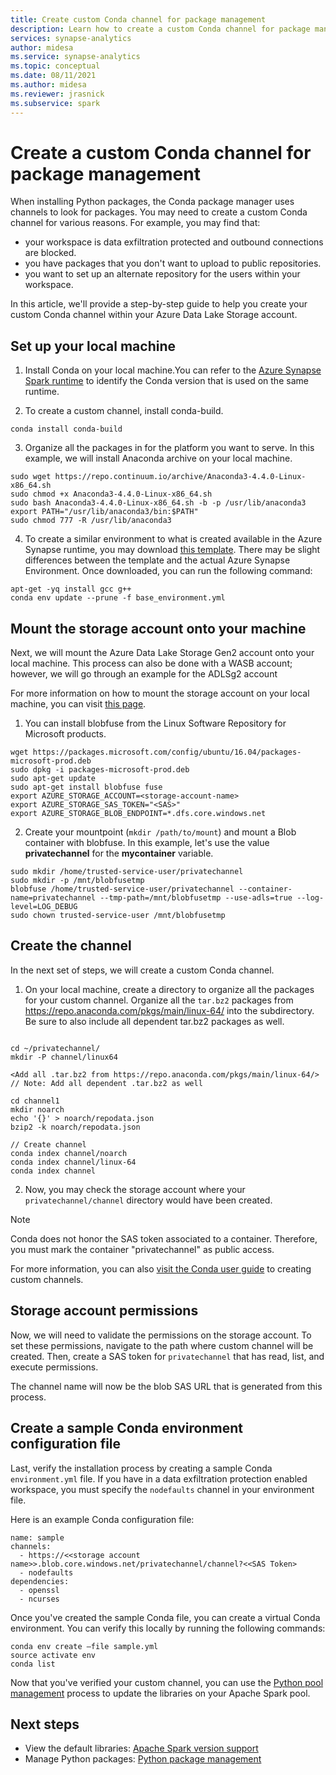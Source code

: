 ```yaml
---
title: Create custom Conda channel for package management
description: Learn how to create a custom Conda channel for package management
services: synapse-analytics
author: midesa
ms.service: synapse-analytics
ms.topic: conceptual
ms.date: 08/11/2021
ms.author: midesa
ms.reviewer: jrasnick 
ms.subservice: spark
---
```


# Create a custom Conda channel for package management 
When installing Python packages, the Conda package manager uses channels to look for packages. You may need to create a custom Conda channel for various reasons. For example, you may find that:

- your workspace is data exfiltration protected and outbound connections are blocked.  
- you have packages that you don't want to upload to public repositories.
- you want to set up an alternate repository for the users within your workspace.

In this article, we'll provide a step-by-step guide to help you create your custom Conda channel within your Azure Data Lake Storage account.

## Set up your local machine

1. Install Conda on your local machine.You can refer to the [Azure Synapse Spark runtime](./apache-spark-version-support.md) to identify the Conda version that is used on the same runtime.
   
2. To create a custom channel, install conda-build.
```
conda install conda-build
```
3. Organize all the packages in for the platform you want to serve. In this example, we will install Anaconda archive on your local machine.

```
sudo wget https://repo.continuum.io/archive/Anaconda3-4.4.0-Linux-x86_64.sh 
sudo chmod +x Anaconda3-4.4.0-Linux-x86_64.sh  
sudo bash Anaconda3-4.4.0-Linux-x86_64.sh -b -p /usr/lib/anaconda3 
export PATH="/usr/lib/anaconda3/bin:$PATH" 
sudo chmod 777 -R /usr/lib/anaconda3  
```

4. To create a similar environment to what is created available in the Azure Synapse runtime, you may download [this template](https://github.com/Azure-Samples/Synapse/blob/main/Spark/Python/base_environment.yml). There may be slight differences between the template and the actual Azure Synapse Environment. Once downloaded, you can run the following command:
```
apt-get -yq install gcc g++
conda env update --prune -f base_environment.yml
```

## Mount the storage account onto your machine
Next, we will mount the Azure Data Lake Storage  Gen2 account onto your local machine. This process can also be done with a WASB account; however, we will go through an example for the  ADLSg2 account 
 
For more information on how to mount the storage account on your local machine, you can visit [this page](https://github.com/Azure/azure-storage-fuse#blobfuse ). 

1. You can install blobfuse from the Linux Software Repository for Microsoft products.

```
wget https://packages.microsoft.com/config/ubuntu/16.04/packages-microsoft-prod.deb 
sudo dpkg -i packages-microsoft-prod.deb 
sudo apt-get update 
sudo apt-get install blobfuse fuse 
export AZURE_STORAGE_ACCOUNT=<storage-account-name>
export AZURE_STORAGE_SAS_TOKEN="<SAS>" 
export AZURE_STORAGE_BLOB_ENDPOINT=*.dfs.core.windows.net
```

2. Create your mountpoint (```mkdir /path/to/mount```) and mount a Blob container with blobfuse. In this example, let's use the value **privatechannel** for the **mycontainer** variable.
   
```
sudo mkdir /home/trusted-service-user/privatechannel 
sudo mkdir -p /mnt/blobfusetmp 
blobfuse /home/trusted-service-user/privatechannel --container-name=privatechannel --tmp-path=/mnt/blobfusetmp --use-adls=true --log-level=LOG_DEBUG 
sudo chown trusted-service-user /mnt/blobfusetmp 
```
## Create the channel
In the next set of steps, we will create a custom Conda channel.

1. On your local machine, create a directory to organize all the packages for your custom channel. Organize all the ```tar.bz2``` packages from https://repo.anaconda.com/pkgs/main/linux-64/ into the subdirectory. Be sure to also include all dependent tar.bz2 packages as well.
   
```

cd ~/privatechannel/ 
mkdir -P channel/linux64 

<Add all .tar.bz2 from https://repo.anaconda.com/pkgs/main/linux-64/> 
// Note: Add all dependent .tar.bz2 as well 

cd channel1 
mkdir noarch 
echo '{}' > noarch/repodata.json 
bzip2 -k noarch/repodata.json 

// Create channel 
conda index channel/noarch 
conda index channel/linux-64 
conda index channel
```

2. Now, you may check the storage account where your ```privatechannel/channel``` directory would have been created.

>[!Note]
> Conda does not honor the SAS token associated to a container. Therefore, you must mark the container "privatechannel" as public access.


For more information, you can also [visit the Conda user guide](https://docs.conda.io/projects/conda/en/latest/user-guide/tasks/create-custom-channels.html) to creating custom channels. 

## Storage account permissions
Now, we will need to validate the permissions on the storage account. To set these permissions, navigate to the path where custom channel will be created. Then, create a SAS token for ```privatechannel``` that has read, list, and execute permissions. 

The channel name will now be the blob SAS URL that is generated from this process.  

## Create a sample Conda environment configuration file
Last, verify the installation process by creating a sample Conda ```environment.yml``` file. If you have in a data exfiltration protection enabled workspace, you must specify the ``nodefaults`` channel in your environment file.

Here is an example Conda configuration file:
```
name: sample 
channels: 
  - https://<<storage account name>>.blob.core.windows.net/privatechannel/channel?<<SAS Token>
  - nodefaults 
dependencies: 
  - openssl 
  - ncurses 
```
Once you've created the sample Conda file, you can create a virtual Conda environment. You can verify this locally by running the following commands:

```
conda env create –file sample.yml  
source activate env 
conda list 
```
Now that you've verified your custom channel, you can use the [Python pool management](./apache-spark-manage-python-packages.md) process to update the libraries on your Apache Spark pool.

## Next steps
- View the default libraries: [Apache Spark version support](apache-spark-version-support.md)
- Manage Python packages: [Python package management](./apache-spark-manage-python-packages.md)

